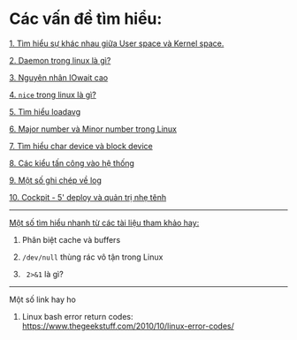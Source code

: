 # Các vấn đề tìm hiểu: 

[1. Tìm hiểu sự khác nhau giữa User space và Kernel space.](./1.userspace_and_kernelspace.md)

[2. Daemon trong linux là gì?](./2.daemon_la_gi.md)

[3. Nguyên nhân IOwait cao](./3.nguyen_nhan_CPU-iowait_cao.md)

[4. `nice` trong linux là gì?](./4.nice_trong_linux.md)

[5. Tìm hiểu loadavg](./5.tim_hieu_loadavg.md)

[6. Major number và Minor number trong Linux](./6.Major_number-and-Minor_number.md)

[7. Tìm hiểu char device và block device](./7.Char_devices_and_Block_devices7.Char_devices_and_Block_devices.md)

[8. Các kiểu tấn công vào hệ thống](./8.Cac_kieu_tan_cong_vao_he_thong.md)

[9. Một số ghi chép về log](./9.Mot_so_ghi_chep_ve_log.md)

[10. Cockpit - 5' deploy và quản trị nhẹ tênh](./10.5min_with_Cockpit.md)

---

[Một số tìm hiểu nhanh từ các tài liệu tham khảo hay:](./Mot_so_link_tham_khao.md) 

1) Phân biệt cache và buffers

2) `/dev/null` thùng rác vô tận trong Linux

3) ` 2>&1` là gì?



---

Một số link hay ho

1) Linux bash error return codes:  https://www.thegeekstuff.com/2010/10/linux-error-codes/ 